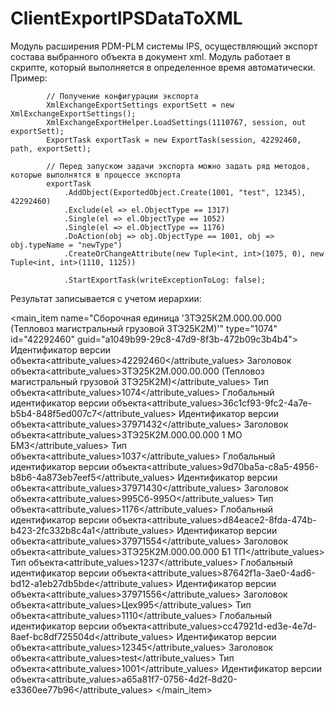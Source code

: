 # ClientExportIPSDataToXML
Модуль расширения PDM-PLM системы IPS, осуществляющий экспорт состава выбранного объекта в документ xml.
Модуль работает в скрипте, который выполняется в определенное время автоматически.
    Пример:
    
            // Получение конфигурации экспорта
            XmlExchangeExportSettings exportSett = new XmlExchangeExportSettings();
            XmlExchangeExportHelper.LoadSettings(1110767, session, out exportSett);
            ExportTask exportTask = new ExportTask(session, 42292460, path, exportSett);
            
            // Перед запуском задачи экспорта можно задать ряд методов, которые выполнятся в процессе экспорта
            exportTask
                .AddObject(ExportedObject.Create(1001, "test", 12345), 42292460)
                .Exclude(el => el.ObjectType == 1317)
                .Single(el => el.ObjectType == 1052)
                .Single(el => el.ObjectType == 1176)
                .DoAction(obj => obj.ObjectType == 1001, obj => obj.typeName = "newType")
                .CreateOrChangeAttribute(new Tuple<int, int>(1075, 0), new Tuple<int, int>(1110, 1125))
                
                .StartExportTask(writeExceptionToLog: false);
             
             
Результат записывается с учетом иерархии:

<?xml version="1.0" encoding="utf-8"?>
<main_item name="Сборочная единица '3ТЭ25К2М.000.00.000 (Тепловоз магистральный грузовой 3ТЭ25К2М)'" type="1074" id="42292460" guid="a1049b99-29c8-47d9-8f3b-472b09c3b4b4">
  <attributs>
    <attribute name="Идентификатор версии объекта" type="-2" guid="cad00029-306c-11d8-b4e9-00304f19f545">Идентификатор версии объекта<attribute_values><value>42292460</value></attribute_values></attribute>
    <attribute name="Заголовок объекта" type="-50" guid="cad00047-306c-11d8-b4e9-00304f19f545">Заголовок объекта<attribute_values><value>3ТЭ25К2М.000.00.000 (Тепловоз магистральный грузовой 3ТЭ25К2М)</value></attribute_values></attribute>
    <attribute name="Тип объекта" type="-7" guid="cad0002e-306c-11d8-b4e9-00304f19f545">Тип объекта<attribute_values><value>1074</value></attribute_values></attribute>
    <attribute name="Глобальный идентификатор версии объекта" type="-12" guid="cad00130-306c-11d8-b4e9-00304f19f545">Глобальный идентификатор версии объекта<attribute_values><value>36c1cf93-9fc2-4a7e-b5b4-848f5ed007c7</value></attribute_values></attribute>
  </attributs>
  <item name="Маршрут обработки '3ТЭ25К2М.000.00.000 1 МО БМЗ'" type="1037" id="37971432" guid="c0ea35ec-3975-46b2-9384-c7e3c744daeb">
    <attributs>
      <attribute name="Идентификатор версии объекта" type="-2" guid="cad00029-306c-11d8-b4e9-00304f19f545">Идентификатор версии объекта<attribute_values><value>37971432</value></attribute_values></attribute>
      <attribute name="Заголовок объекта" type="-50" guid="cad00047-306c-11d8-b4e9-00304f19f545">Заголовок объекта<attribute_values><value>3ТЭ25К2М.000.00.000 1 МО БМЗ</value></attribute_values></attribute>
      <attribute name="Тип объекта" type="-7" guid="cad0002e-306c-11d8-b4e9-00304f19f545">Тип объекта<attribute_values><value>1037</value></attribute_values></attribute>
      <attribute name="Глобальный идентификатор версии объекта" type="-12" guid="cad00130-306c-11d8-b4e9-00304f19f545">Глобальный идентификатор версии объекта<attribute_values><value>9d70ba5a-c8a5-4956-b8b6-4a873eb7eef5</value></attribute_values></attribute>
    </attributs>
    <item name="Расцеховочный маршрут '995Сб-995О'" type="1176" id="37971430" guid="1960c010-f4a4-478c-8454-6383514fefb7">
      <attributs>
        <attribute name="Идентификатор версии объекта" type="-2" guid="cad00029-306c-11d8-b4e9-00304f19f545">Идентификатор версии объекта<attribute_values><value>37971430</value></attribute_values></attribute>
        <attribute name="Заголовок объекта" type="-50" guid="cad00047-306c-11d8-b4e9-00304f19f545">Заголовок объекта<attribute_values><value>995Сб-995О</value></attribute_values></attribute>
        <attribute name="Тип объекта" type="-7" guid="cad0002e-306c-11d8-b4e9-00304f19f545">Тип объекта<attribute_values><value>1176</value></attribute_values></attribute>
        <attribute name="Глобальный идентификатор версии объекта" type="-12" guid="cad00130-306c-11d8-b4e9-00304f19f545">Глобальный идентификатор версии объекта<attribute_values><value>d84eace2-8fda-474b-b423-2fc332b8c4a1</value></attribute_values></attribute>
      </attributs>
    </item>
    <item name="Единичный техпроцесс '3ТЭ25К2М.000.00.000 Б1 ТП'" type="1237" id="37971554" guid="ccd2ca7d-692e-4507-a5d1-cbcc95611eb1">
      <attributs>
        <attribute name="Идентификатор версии объекта" type="-2" guid="cad00029-306c-11d8-b4e9-00304f19f545">Идентификатор версии объекта<attribute_values><value>37971554</value></attribute_values></attribute>
        <attribute name="Заголовок объекта" type="-50" guid="cad00047-306c-11d8-b4e9-00304f19f545">Заголовок объекта<attribute_values><value>3ТЭ25К2М.000.00.000 Б1 ТП</value></attribute_values></attribute>
        <attribute name="Тип объекта" type="-7" guid="cad0002e-306c-11d8-b4e9-00304f19f545">Тип объекта<attribute_values><value>1237</value></attribute_values></attribute>
        <attribute name="Глобальный идентификатор версии объекта" type="-12" guid="cad00130-306c-11d8-b4e9-00304f19f545">Глобальный идентификатор версии объекта<attribute_values><value>87642f1a-3ae0-4ad6-bd12-a1eb27db5bde</value></attribute_values></attribute>
      </attributs>
      <item name="Цехозаход 'Цех995'" type="1110" id="37971556" guid="94637cf1-522d-48c7-ae6b-420d4a73eb72">
        <attributs>
          <attribute name="Идентификатор версии объекта" type="-2" guid="cad00029-306c-11d8-b4e9-00304f19f545">Идентификатор версии объекта<attribute_values><value>37971556</value></attribute_values></attribute>
          <attribute name="Заголовок объекта" type="-50" guid="cad00047-306c-11d8-b4e9-00304f19f545">Заголовок объекта<attribute_values><value>Цех995</value></attribute_values></attribute>
          <attribute name="Тип объекта" type="-7" guid="cad0002e-306c-11d8-b4e9-00304f19f545">Тип объекта<attribute_values><value>1110</value></attribute_values></attribute>
          <attribute name="Глобальный идентификатор версии объекта" type="-12" guid="cad00130-306c-11d8-b4e9-00304f19f545">Глобальный идентификатор версии объекта<attribute_values><value>cc47921d-ed3e-4e7d-8aef-bc8df725504d</value></attribute_values></attribute>
        </attributs>
      </item>
    </item>
  </item>
  <item name="test" type="1001" id="12345" guid="a65a81f7-0756-4d2f-8d20-e3360ee77b96">
    <attributs>
      <attribute name="Идентификатор версии объекта" type="-2" guid="cad00029-306c-11d8-b4e9-00304f19f545">Идентификатор версии объекта<attribute_values><value>12345</value></attribute_values></attribute>
      <attribute name="Заголовок объекта" type="-50" guid="cad00047-306c-11d8-b4e9-00304f19f545">Заголовок объекта<attribute_values><value>test</value></attribute_values></attribute>
      <attribute name="Тип объекта" type="-7" guid="cad0002e-306c-11d8-b4e9-00304f19f545">Тип объекта<attribute_values><value>1001</value></attribute_values></attribute>
      <attribute name="Идентификатор версии объекта" type="-12" guid="cad00130-306c-11d8-b4e9-00304f19f545">Идентификатор версии объекта<attribute_values><value>a65a81f7-0756-4d2f-8d20-e3360ee77b96</value></attribute_values></attribute>
    </attributs>
  </item>
</main_item>

